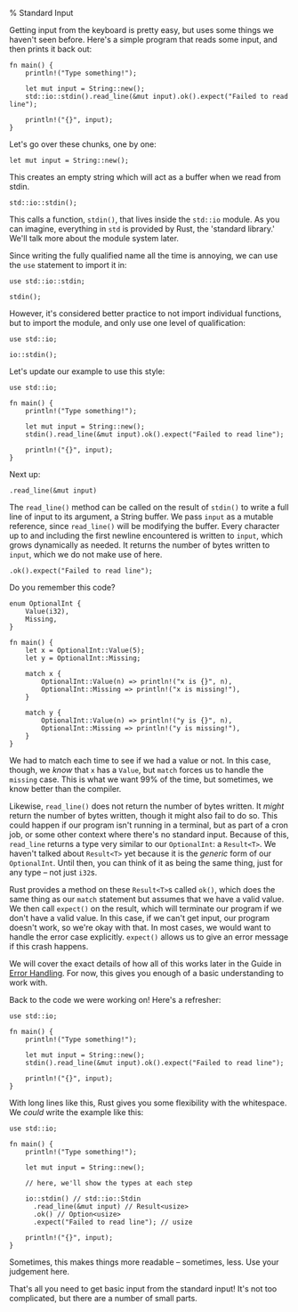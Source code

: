 % Standard Input

Getting input from the keyboard is pretty easy, but uses some things
we haven't seen before. Here's a simple program that reads some input,
and then prints it back out:

```{rust,ignore}
fn main() {
    println!("Type something!");

    let mut input = String::new();
    std::io::stdin().read_line(&mut input).ok().expect("Failed to read line");

    println!("{}", input);
}
```

Let's go over these chunks, one by one:

```{rust,ignore}
let mut input = String::new();
```

This creates an empty string which will act as a buffer when we read from stdin.

```{rust,ignore}
std::io::stdin();
```

This calls a function, `stdin()`, that lives inside the `std::io` module. As
you can imagine, everything in `std` is provided by Rust, the 'standard
library.' We'll talk more about the module system later.

Since writing the fully qualified name all the time is annoying, we can use
the `use` statement to import it in:

```{rust}
use std::io::stdin;

stdin();
```

However, it's considered better practice to not import individual functions, but
to import the module, and only use one level of qualification:

```{rust}
use std::io;

io::stdin();
```

Let's update our example to use this style:

```{rust,ignore}
use std::io;

fn main() {
    println!("Type something!");

    let mut input = String::new();
    stdin().read_line(&mut input).ok().expect("Failed to read line");

    println!("{}", input);
}
```

Next up:

```{rust,ignore}
.read_line(&mut input)
```

The `read_line()` method can be called on the result of `stdin()` to write
a full line of input to its argument, a String buffer. We pass `input` as a
mutable reference, since `read_line()` will be modifying the buffer. Every
character up to and including the first newline encountered is written to
`input`, which grows dynamically as needed. It returns the number of bytes
written to `input`, which we do not make use of here.

```{rust,ignore}
.ok().expect("Failed to read line");
```

Do you remember this code?

```{rust}
enum OptionalInt {
    Value(i32),
    Missing,
}

fn main() {
    let x = OptionalInt::Value(5);
    let y = OptionalInt::Missing;

    match x {
        OptionalInt::Value(n) => println!("x is {}", n),
        OptionalInt::Missing => println!("x is missing!"),
    }

    match y {
        OptionalInt::Value(n) => println!("y is {}", n),
        OptionalInt::Missing => println!("y is missing!"),
    }
}
```

We had to match each time to see if we had a value or not. In this case,
though, we _know_ that `x` has a `Value`, but `match` forces us to handle
the `missing` case. This is what we want 99% of the time, but sometimes, we
know better than the compiler.

Likewise, `read_line()` does not return the number of bytes written. It _might_
return the number of bytes written, though it might also fail to do so. This
could happen if our program isn't running in a terminal, but as part of a cron
job, or some other context where there's no standard input. Because of this,
`read_line` returns a type very similar to our `OptionalInt`: a `Result<T>`.
We haven't talked about `Result<T>` yet because it is the *generic* form of
our `OptionalInt`. Until then, you can think of it as being the same thing,
just for any type – not just `i32`s.

Rust provides a method on these `Result<T>`s called `ok()`, which does the
same thing as our `match` statement but assumes that we have a valid value.
We then call `expect()` on the result, which will terminate our program if we
don't have a valid value. In this case, if we can't get input, our program
doesn't work, so we're okay with that. In most cases, we would want to handle
the error case explicitly. `expect()` allows us to give an error message if
this crash happens.

We will cover the exact details of how all of this works later in the Guide in
[Error Handling]. For now, this gives you enough of a basic understanding to
work with.

Back to the code we were working on! Here's a refresher:

```{rust,ignore}
use std::io;

fn main() {
    println!("Type something!");

    let mut input = String::new();
    stdin().read_line(&mut input).ok().expect("Failed to read line");

    println!("{}", input);
}
```

With long lines like this, Rust gives you some flexibility with the whitespace.
We _could_ write the example like this:

```{rust,ignore}
use std::io;

fn main() {
    println!("Type something!");

    let mut input = String::new();

    // here, we'll show the types at each step

    io::stdin() // std::io::Stdin
      .read_line(&mut input) // Result<usize>
      .ok() // Option<usize>
      .expect("Failed to read line"); // usize

    println!("{}", input);
}
```

Sometimes, this makes things more readable – sometimes, less. Use your judgement
here.

That's all you need to get basic input from the standard input! It's not too
complicated, but there are a number of small parts.


[Error Handling]: ./error-handling.html
